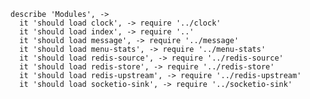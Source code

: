     describe 'Modules', ->
      it 'should load clock', -> require '../clock'
      it 'should load index', -> require '..'
      it 'should load message', -> require '../message'
      it 'should load menu-stats', -> require '../menu-stats'
      it 'should load redis-source', -> require '../redis-source'
      it 'should load redis-store', -> require '../redis-store'
      it 'should load redis-upstream', -> require '../redis-upstream'
      it 'should load socketio-sink', -> require '../socketio-sink'
